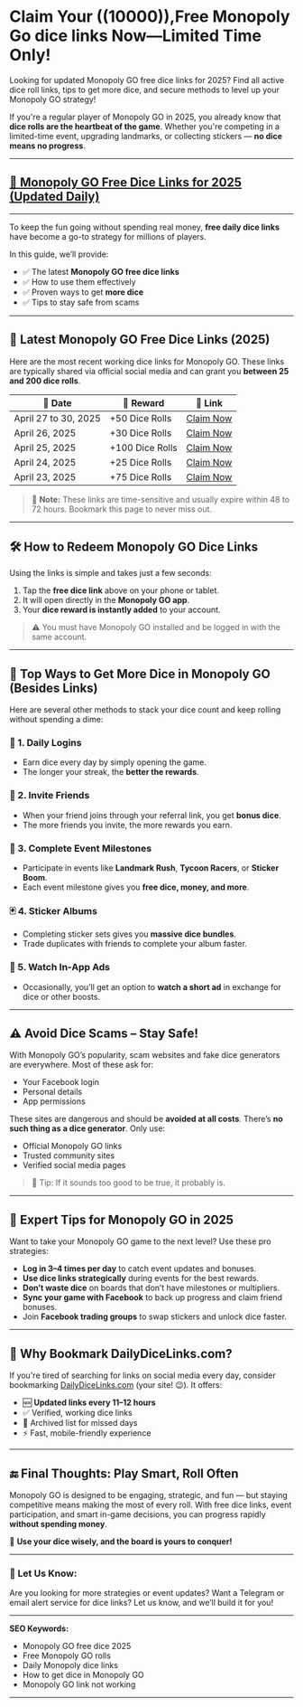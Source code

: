 # **Claim Your ((10000)),Free Monopoly Go dice links Now—Limited Time Only!**
 
Looking for updated Monopoly GO free dice links for 2025? Find all active dice roll links, tips to get more dice, and secure methods to level up your Monopoly GO strategy!

If you're a regular player of Monopoly GO in 2025, you already know that **dice rolls are the heartbeat of the game**. Whether you're competing in a limited-time event, upgrading landmarks, or collecting stickers — **no dice means no progress**.

---
## [🔗 Monopoly GO Free Dice Links for 2025 (Updated Daily)](https://lookerstudio.google.com/s/g4NalmqY2KI)
---

To keep the fun going without spending real money, **free daily dice links** have become a go-to strategy for millions of players.

In this guide, we’ll provide:
- ✅ The latest **Monopoly GO free dice links**
- ✅ How to use them effectively
- ✅ Proven ways to get **more dice**
- ✅ Tips to stay safe from scams

---

## 🔗 Latest Monopoly GO Free Dice Links (2025)

Here are the most recent working dice links for Monopoly GO. These links are typically shared via official social media and can grant you **between 25 and 200 dice rolls**.

| 📅 Date       | 🎁 Reward     | 🔗 Link              |
|--------------|---------------|----------------------|
| April 27 to 30, 2025 | +50 Dice Rolls | [Claim Now](https://lookerstudio.google.com/s/g4NalmqY2KI)        |
| April 26, 2025 | +30 Dice Rolls | [Claim Now](https://lookerstudio.google.com/s/g4NalmqY2KI)        |
| April 25, 2025 | +100 Dice Rolls | [Claim Now](https://lookerstudio.google.com/s/g4NalmqY2KI)        |
| April 24, 2025 | +25 Dice Rolls | [Claim Now](https://lookerstudio.google.com/s/g4NalmqY2KI)        |
| April 23, 2025 | +75 Dice Rolls | [Claim Now](https://lookerstudio.google.com/s/g4NalmqY2KI)        |

> 🔔 **Note:** These links are time-sensitive and usually expire within 48 to 72 hours. Bookmark this page to never miss out.

---

## 🛠️ How to Redeem Monopoly GO Dice Links

Using the links is simple and takes just a few seconds:

1. Tap the **free dice link** above on your phone or tablet.
2. It will open directly in the **Monopoly GO app**.
3. Your **dice reward is instantly added** to your account.

> ⚠️ You must have Monopoly GO installed and be logged in with the same account.

---

## 🎯 Top Ways to Get More Dice in Monopoly GO (Besides Links)

Here are several other methods to stack your dice count and keep rolling without spending a dime:

### 🔄 1. **Daily Logins**
- Earn dice every day by simply opening the game.
- The longer your streak, the **better the rewards**.

### 👥 2. **Invite Friends**
- When your friend joins through your referral link, you get **bonus dice**.
- The more friends you invite, the more rewards you earn.

### 🎉 3. **Complete Event Milestones**
- Participate in events like **Landmark Rush**, **Tycoon Racers**, or **Sticker Boom**.
- Each event milestone gives you **free dice, money, and more**.

### 🃏 4. **Sticker Albums**
- Completing sticker sets gives you **massive dice bundles**.
- Trade duplicates with friends to complete your album faster.

### 🎥 5. **Watch In-App Ads**
- Occasionally, you’ll get an option to **watch a short ad** in exchange for dice or other boosts.

---

## ⚠️ Avoid Dice Scams – Stay Safe!

With Monopoly GO’s popularity, scam websites and fake dice generators are everywhere. Most of these ask for:
- Your Facebook login  
- Personal details  
- App permissions

These sites are dangerous and should be **avoided at all costs**. There’s **no such thing as a dice generator**. Only use:
- Official Monopoly GO links
- Trusted community sites
- Verified social media pages

> 🔐 Tip: If it sounds too good to be true, it probably is.

---

## 🧠 Expert Tips for Monopoly GO in 2025

Want to take your Monopoly GO game to the next level? Use these pro strategies:

- **Log in 3–4 times per day** to catch event updates and bonuses.
- **Use dice links strategically** during events for the best rewards.
- **Don’t waste dice** on boards that don’t have milestones or multipliers.
- **Sync your game with Facebook** to back up progress and claim friend bonuses.
- Join **Facebook trading groups** to swap stickers and unlock dice faster.

---

## 📌 Why Bookmark DailyDiceLinks.com?

If you're tired of searching for links on social media every day, consider bookmarking [DailyDiceLinks.com](https://dailydicelinks.com) (your site! 😉). It offers:
- 🆕 **Updated links every 11–12 hours**
- ✅ Verified, working dice links
- 📅 Archived list for missed days
- ⚡ Fast, mobile-friendly experience

---

## 🔚 Final Thoughts: Play Smart, Roll Often

Monopoly GO is designed to be engaging, strategic, and fun — but staying competitive means making the most of every roll. With free dice links, event participation, and smart in-game decisions, you can progress rapidly **without spending money**.

🎲 **Use your dice wisely, and the board is yours to conquer!**

---

### 💬 Let Us Know:
Are you looking for more strategies or event updates? Want a Telegram or email alert service for dice links? Let us know, and we’ll build it for you!

---

**SEO Keywords:**  
- Monopoly GO free dice 2025  
- Free Monopoly GO rolls  
- Daily Monopoly dice links  
- How to get dice in Monopoly GO  
- Monopoly GO link not working  

---
